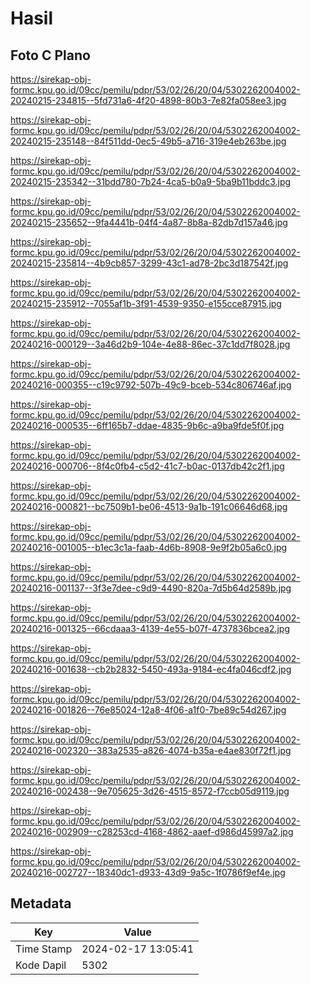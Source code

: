 # Hasil

## Foto C Plano

https://sirekap-obj-formc.kpu.go.id/09cc/pemilu/pdpr/53/02/26/20/04/5302262004002-20240215-234815--5fd731a6-4f20-4898-80b3-7e82fa058ee3.jpg

https://sirekap-obj-formc.kpu.go.id/09cc/pemilu/pdpr/53/02/26/20/04/5302262004002-20240215-235148--84f511dd-0ec5-49b5-a716-319e4eb263be.jpg

https://sirekap-obj-formc.kpu.go.id/09cc/pemilu/pdpr/53/02/26/20/04/5302262004002-20240215-235342--31bdd780-7b24-4ca5-b0a9-5ba9b11bddc3.jpg

https://sirekap-obj-formc.kpu.go.id/09cc/pemilu/pdpr/53/02/26/20/04/5302262004002-20240215-235652--9fa4441b-04f4-4a87-8b8a-82db7d157a46.jpg

https://sirekap-obj-formc.kpu.go.id/09cc/pemilu/pdpr/53/02/26/20/04/5302262004002-20240215-235814--4b9cb857-3299-43c1-ad78-2bc3d187542f.jpg

https://sirekap-obj-formc.kpu.go.id/09cc/pemilu/pdpr/53/02/26/20/04/5302262004002-20240215-235912--7055af1b-3f91-4539-9350-e155cce87915.jpg

https://sirekap-obj-formc.kpu.go.id/09cc/pemilu/pdpr/53/02/26/20/04/5302262004002-20240216-000129--3a46d2b9-104e-4e88-86ec-37c1dd7f8028.jpg

https://sirekap-obj-formc.kpu.go.id/09cc/pemilu/pdpr/53/02/26/20/04/5302262004002-20240216-000355--c19c9792-507b-49c9-bceb-534c806746af.jpg

https://sirekap-obj-formc.kpu.go.id/09cc/pemilu/pdpr/53/02/26/20/04/5302262004002-20240216-000535--6ff165b7-ddae-4835-9b6c-a9ba9fde5f0f.jpg

https://sirekap-obj-formc.kpu.go.id/09cc/pemilu/pdpr/53/02/26/20/04/5302262004002-20240216-000706--8f4c0fb4-c5d2-41c7-b0ac-0137db42c2f1.jpg

https://sirekap-obj-formc.kpu.go.id/09cc/pemilu/pdpr/53/02/26/20/04/5302262004002-20240216-000821--bc7509b1-be06-4513-9a1b-191c06646d68.jpg

https://sirekap-obj-formc.kpu.go.id/09cc/pemilu/pdpr/53/02/26/20/04/5302262004002-20240216-001005--b1ec3c1a-faab-4d6b-8908-9e9f2b05a6c0.jpg

https://sirekap-obj-formc.kpu.go.id/09cc/pemilu/pdpr/53/02/26/20/04/5302262004002-20240216-001137--3f3e7dee-c9d9-4490-820a-7d5b64d2589b.jpg

https://sirekap-obj-formc.kpu.go.id/09cc/pemilu/pdpr/53/02/26/20/04/5302262004002-20240216-001325--66cdaaa3-4139-4e55-b07f-4737836bcea2.jpg

https://sirekap-obj-formc.kpu.go.id/09cc/pemilu/pdpr/53/02/26/20/04/5302262004002-20240216-001638--cb2b2832-5450-493a-9184-ec4fa046cdf2.jpg

https://sirekap-obj-formc.kpu.go.id/09cc/pemilu/pdpr/53/02/26/20/04/5302262004002-20240216-001826--76e85024-12a8-4f06-a1f0-7be89c54d267.jpg

https://sirekap-obj-formc.kpu.go.id/09cc/pemilu/pdpr/53/02/26/20/04/5302262004002-20240216-002320--383a2535-a826-4074-b35a-e4ae830f72f1.jpg

https://sirekap-obj-formc.kpu.go.id/09cc/pemilu/pdpr/53/02/26/20/04/5302262004002-20240216-002438--9e705625-3d26-4515-8572-f7ccb05d9119.jpg

https://sirekap-obj-formc.kpu.go.id/09cc/pemilu/pdpr/53/02/26/20/04/5302262004002-20240216-002909--c28253cd-4168-4862-aaef-d986d45997a2.jpg

https://sirekap-obj-formc.kpu.go.id/09cc/pemilu/pdpr/53/02/26/20/04/5302262004002-20240216-002727--18340dc1-d933-43d9-9a5c-1f0786f9ef4e.jpg


## Metadata

| Key        | Value               |
| ---------- | ------------------- |
| Time Stamp | 2024-02-17 13:05:41 |
| Kode Dapil | 5302                |



